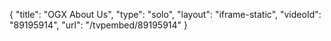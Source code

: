 {
    "title": "OGX About Us",
    "type": "solo",
    "layout": "iframe-static",
    "videoId": "89195914",
    "url": "\/tvpembed\/89195914"
}